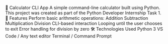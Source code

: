 🧮 Calculator CLI App
A simple command-line calculator built using Python. This project was created as part of the Python Developer Internship Task 1.
📌 Features
Perform basic arithmetic operations:
Addition
Subtraction
Multiplication
Division
CLI-based interaction
Looping until the user chooses to exit
Error handling for division by zero
🛠️ Technologies Used
Python 3
VS Code / Any text editor
Terminal / Command Prompt
